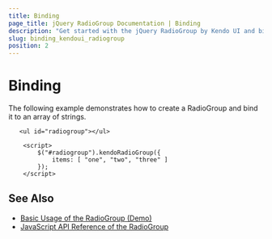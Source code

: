 ```yaml
---
title: Binding
page_title: jQuery RadioGroup Documentation | Binding
description: "Get started with the jQuery RadioGroup by Kendo UI and bind the widget to local data arrays"
slug: binding_kendoui_radiogroup
position: 2
---
```


# Binding

The following example demonstrates how to create a RadioGroup and bind it to an array of strings.

```dojo
   <ul id="radiogroup"></ul>

    <script>
        $("#radiogroup").kendoRadioGroup({
            items: [ "one", "two", "three" ]
        });
    </script>
```

## See Also

* [Basic Usage of the RadioGroup (Demo)](https://demos.telerik.com/kendo-ui/radiogroup/index)
* [JavaScript API Reference of the RadioGroup](/api/javascript/ui/radiogroup)
